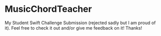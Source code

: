 # MusicChordTeacher
My Student Swift Challenge Submission (rejected sadly but I am proud of it). Feel free to check it out and/or give me feedback on it! Thanks!

